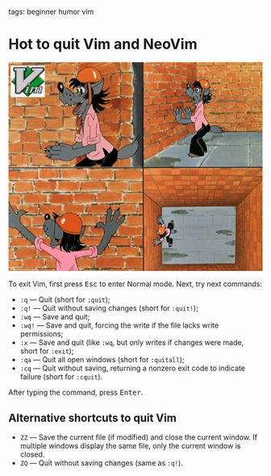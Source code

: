 <!-- Description: Quitting Vim or Neo is very challenging to people open vim for the first time. -->

tags: beginner humor vim

# Hot to quit Vim and NeoVim

![Wolf from soviet cartoon "Nu, pogodi!" trapped in the brick room](/assets/img/how-to-quit-vim.jpg)

To exit Vim, first press <kbd>Esc</kbd> to enter Normal mode. Next, try next commands:

- `:q` — Quit (short for `:quit`);
- `:q!` — Quit without saving changes (short for `:quit!`);
- `:wq` — Save and quit;
- `:wq!` — Save and quit, forcing the write if the file lacks write permissions;
- `:x` — Save and quit (like `:wq`, but only writes if changes were made, short for `:exit`);
- `:qa` — Quit all open windows (short for `:quitall`);
- `:cq` — Quit without saving, returning a nonzero exit code to indicate failure (short for `:cquit`).

After typing the command, press <kbd>Enter</kbd>.

## Alternative shortcuts to quit Vim

- `ZZ` — Save the current file (if modified) and close the current window. If multiple windows display the same file, only the current window is closed.
- `ZQ` — Quit without saving changes (same as `:q!`).
